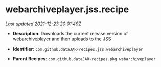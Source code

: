 # webarchiveplayer.jss.recipe

_Last updated 2021-12-23 20:01:49Z_

- **Description**: Downloads the current release version of webarchiveplayer and then uploads to the JSS

- **Identifier**: `com.github.dataJAR-recipes.jss.webarchiveplayer`

- **Parent Recipes**: `com.github.dataJAR-recipes.pkg.webarchiveplayer`
